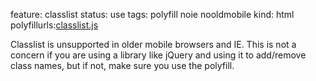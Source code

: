 feature: classlist
status: use
tags: polyfill noie nooldmobile
kind: html
polyfillurls:[classlist.js](https://github.com/eligrey/classList.js)

Classlist is unsupported in older mobile browsers and IE. This is not a concern if you are using a library like jQuery and using it to add/remove class names, but if not, make sure you use the polyfill.
